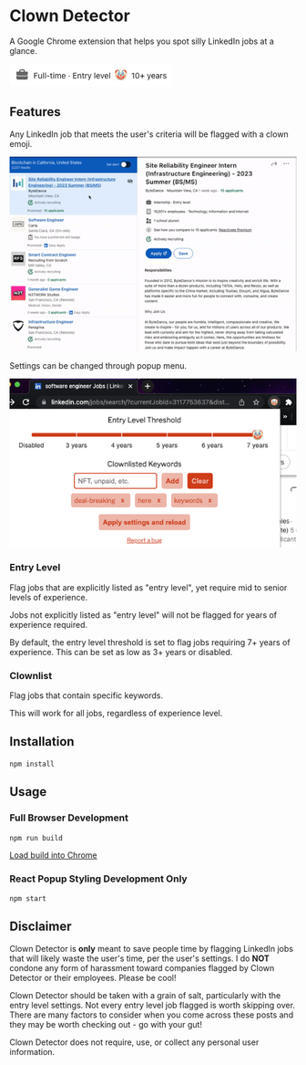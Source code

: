 # Clown Detector
A Google Chrome extension that helps you spot silly LinkedIn jobs at a glance.

![](https://github.com/DominicMonares/clown-detector/blob/main/demo/top_card.png)

## Features
Any LinkedIn job that meets the user's criteria will be flagged with a clown emoji.

![](https://github.com/DominicMonares/clown-detector/blob/main/demo/browse.gif)

Settings can be changed through popup menu.

![](https://github.com/DominicMonares/clown-detector/blob/main/demo/settings.png)

### Entry Level
Flag jobs that are explicitly listed as "entry level", yet require mid to senior levels of experience.

Jobs not explicitly listed as "entry level" will not be flagged for years of experience required.

By default, the entry level threshold is set to flag jobs requiring 7+ years of experience. This can be set as low as 3+ years or disabled.

### Clownlist
Flag jobs that contain specific keywords.

This will work for all jobs, regardless of experience level.

## Installation
```
npm install
```

## Usage
### Full Browser Development
```
npm run build
```
[Load build into Chrome](https://developer.chrome.com/docs/extensions/mv3/getstarted/development-basics/#load-unpacked)

### React Popup Styling Development Only
```
npm start
```

## Disclaimer
Clown Detector is **only** meant to save people time by flagging LinkedIn jobs that will likely waste the user's time, per the user's settings. I do **NOT** condone any form of harassment toward companies flagged by Clown Detector or their employees. Please be cool!

Clown Detector should be taken with a grain of salt, particularly with the entry level settings. Not every entry level job flagged is worth skipping over. There are many factors to consider when you come across these posts and they may be worth checking out - go with your gut!

Clown Detector does not require, use, or collect any personal user information.
